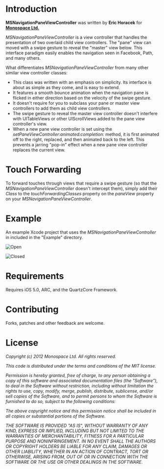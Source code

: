 # Introduction

**MSNavigationPaneViewController** was written by **Eric Horacek** for **[Monospace Ltd.](http://www.monospacecollective.com)**

*MSNavigationPaneViewController* is a view controller that handles the presentation of two overlaid child view controllers. The "pane" view can moved with a swipe gesture to reveal the "master" view below. This interface paradigm easily enables the navigation seen in Facebook, Path, and many others.

What differentiates *MSNavigationPaneViewController* from many other similar view controller classes:

* This class was written with an emphasis on simplicity. Its interface is about as simple as they come, and is easy to extend.
* It features a smooth bounce animation when the navigation pane is flicked in either direction based on the velocity of the swipe gesture.
* It doesn't require for you to subclass your pane or master view controllers to add them as child view controllers. 
* The swipe gesture to reveal the master view controller doesn't interfere with UITableViews or other UIScrollViews added to the pane view controller's view.
* When a new pane view controller is set using the *setPaneViewController:animated:completion:* method, it is first animated off to the right, replaced, and then animated back to the left. This prevents a jarring "pop-in" effect when a new pane view controller replaces the current view.

# Touch Forwarding

To forward touches through views that require a swipe gesture (so that the *MSNavigationPaneViewController* doesn't intercept them), simply add their *Class* to the *touchForwardingClasses* property on the *paneView* property on your *MSNavigationPaneViewController*.

# Example

An example Xcode project that uses the *MSNavigationPaneViewController* in included in the "Example" directory.

![Open](https://raw.github.com/monospacecollective/MSNavigationPaneViewController/master/Screenshots/Open.png)

![Closed](https://raw.github.com/monospacecollective/MSNavigationPaneViewController/master/Screenshots/Closed.png)

# Requirements

Requires iOS 5.0, ARC, and the QuartzCore Framework.

# Contributing

Forks, patches and other feedback are welcome.

# License

*Copyright (c) 2012 Monospace Ltd. All rights reserved.*

*This code is distributed under the terms and conditions of the MIT license.*

*Permission is hereby granted, free of charge, to any person obtaining a copy*
*of this software and associated documentation files (the "Software"), to deal*
*in the Software without restriction, including without limitation the rights*
*to use, copy, modify, merge, publish, distribute, sublicense, and/or sell*
*copies of the Software, and to permit persons to whom the Software is*
*furnished to do so, subject to the following conditions:*

*The above copyright notice and this permission notice shall be included in*
*all copies or substantial portions of the Software.*

*THE SOFTWARE IS PROVIDED "AS IS", WITHOUT WARRANTY OF ANY KIND, EXPRESS OR*
*IMPLIED, INCLUDING BUT NOT LIMITED TO THE WARRANTIES OF MERCHANTABILITY,*
*FITNESS FOR A PARTICULAR PURPOSE AND NONINFRINGEMENT. IN NO EVENT SHALL THE*
*AUTHORS OR COPYRIGHT HOLDERS BE LIABLE FOR ANY CLAIM, DAMAGES OR OTHER*
*LIABILITY, WHETHER IN AN ACTION OF CONTRACT, TORT OR OTHERWISE, ARISING FROM,*
*OUT OF OR IN CONNECTION WITH THE SOFTWARE OR THE USE OR OTHER DEALINGS IN*
*THE SOFTWARE.*

